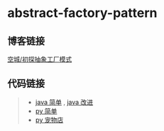 # abstract-factory-pattern

## 博客链接

[空城/初探抽象工厂模式](http://koon.cool/design-pattern/2018-06-23-abstract-factory/)

## 代码链接

> - [java 简单](./java/AbstractFactory.java) , [java 改进](./java/AbstractFactoryUnify.java)
> - [py 简单](./python/AbstractFactory.py)
> - [py 宠物店](./python/PetAbstractFactory.py)
